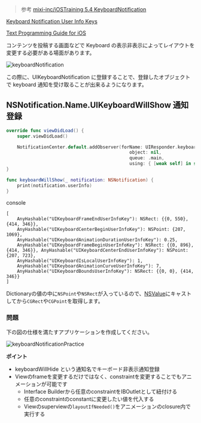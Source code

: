 > 参考 [mixi-inc/iOSTraining 5.4 KeyboardNotification](https://github.com/mixi-inc/iOSTraining/wiki/5.4-KeyboardNotification)

[Keyboard Notification User Info Keys](https://developer.apple.com/reference/uikit/uiwindow#//apple_ref/doc/constant_group/Keyboard_Notification_User_Info_Keyss)

[Text Programming Guide for iOS](https://developer.apple.com/library/content/documentation/StringsTextFonts/Conceptual/TextAndWebiPhoneOS/Introduction/Introduction.html#//apple_ref/doc/uid/TP40009542-CH1-SW1)

コンテンツを投稿する画面などで Keyboard の表示非表示によってレイアウトを変更する必要がある場面があります。

![keyboardNotification](https://raw.github.com/mixi-inc/iOSTraining/master/Doc/Images/5.4/keyboardNotification.png)

この際に、UIKeyboardNotification に登録することで、登録したオブジェクトで keyboard 通知を受け取ることが出来るようになります。

## NSNotification.Name.UIKeyboardWillShow 通知登録

```swift
override func viewDidLoad() {
    super.viewDidLoad()

    NotificationCenter.default.addObserver(forName: UIResponder.keyboardWillShowNotification,
                                              object: nil,
                                              queue: .main,
                                              using: { [weak self] in self?.keyboardWillShow($0) })
}

func keyboardWillShow(_ notification: NSNotification) {
    print(notification.userInfo)
}
```

console

```
[
    AnyHashable("UIKeyboardFrameEndUserInfoKey"): NSRect: {{0, 550}, {414, 346}},
    AnyHashable("UIKeyboardCenterBeginUserInfoKey"): NSPoint: {207, 1069},
    AnyHashable("UIKeyboardAnimationDurationUserInfoKey"): 0.25,
    AnyHashable("UIKeyboardFrameBeginUserInfoKey"): NSRect: {{0, 896}, {414, 346}}, AnyHashable("UIKeyboardCenterEndUserInfoKey"): NSPoint: {207, 723},
    AnyHashable("UIKeyboardIsLocalUserInfoKey"): 1,
    AnyHashable("UIKeyboardAnimationCurveUserInfoKey"): 7,
    AnyHashable("UIKeyboardBoundsUserInfoKey"): NSRect: {{0, 0}, {414, 346}}
]
```

Dictionaryの値の中に`NSPoint`や`NSRect`が入っているので、[NSValue](https://developer.apple.com/reference/foundation/nsvalue)にキャストしてから`CGRect`や`CGPoint`を取得します。

### 問題

下の図の仕様を満たすアプリケーションを作成してください。

![keyboardNotificationPractice](https://raw.github.com/mixi-inc/iOSTraining/master/Doc/Images/5.4/keyboardNotificationPractice.png)

**ポイント**

- keyboardWillHide という通知名でキーボード非表示通知登録
- Viewのframeを変更するだけではなく、constraintを変更することでもアニメーションが可能です
  - Interface Builderから任意のconstraintをIBOutletとして紐付ける
  - 任意のconstraintのconstantに変更したい値を代入する
  - Viewのsuperviewの`layoutIfNeeded()`をアニメーションのclosure内で実行する
